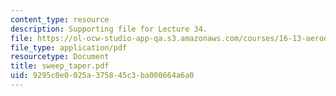 ```yaml
---
content_type: resource
description: Supporting file for Lecture 34.
file: https://ol-ocw-studio-app-qa.s3.amazonaws.com/courses/16-13-aerodynamics-of-viscous-fluids-fall-2003/9295c0e0025a375845c3ba000664a6a0_sweep_taper.pdf
file_type: application/pdf
resourcetype: Document
title: sweep_taper.pdf
uid: 9295c0e0-025a-3758-45c3-ba000664a6a0
---
```

